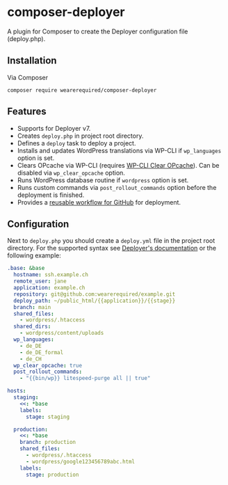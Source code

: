 # composer-deployer

A plugin for Composer to create the Deployer configuration file (deploy.php).

## Installation

Via Composer

```
composer require wearerequired/composer-deployer
```

## Features

* Supports for Deployer v7.
* Creates `deploy.php` in project root directory.
* Defines a `deploy` task to deploy a project.
* Installs and updates WordPress translations via WP-CLI if `wp_languages` option is set.
* Clears OPcache via WP-CLI (requires [WP-CLI Clear OPcache](https://github.com/wearerequired/wp-cli-clear-opcache)). Can be disabled via `wp_clear_opcache` option.
* Runs WordPress database routine if `wordpress` option is set.
* Runs custom commands via `post_rollout_commands` option before the deployment is finished.
* Provides a [reusable workflow for GitHub](./github/workflows/deploy.yml) for deployment.

## Configuration

Next to `deploy.php` you should create a `deploy.yml` file in the project root directory. For the supported syntax see [Deployer's documentation](https://deployer.org/docs/7.x/yaml) or the following example:

```yml
.base: &base
  hostname: ssh.example.ch
  remote_user: jane
  application: example.ch
  repository: git@github.com:wearerequired/example.git
  deploy_path: ~/public_html/{{application}}/{{stage}}
  branch: main
  shared_files:
    - wordpress/.htaccess
  shared_dirs:
    - wordpress/content/uploads
  wp_languages:
    - de_DE
    - de_DE_formal
    - de_CH
  wp_clear_opcache: true
  post_rollout_commands:
    - "{{bin/wp}} litespeed-purge all || true"

hosts:
  staging:
    <<: *base
    labels:
      stage: staging

  production:
    <<: *base
    branch: production
    shared_files:
      - wordpress/.htaccess
      - wordpress/google123456789abc.html
    labels:
      stage: production
```
